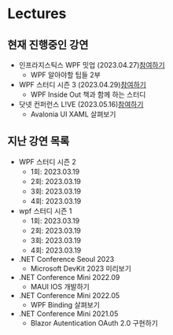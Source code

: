 # Lectures

## 현재 진행중인 강연
- 인프라지스틱스 WPF 밋업 (2023.04.27)[참여하기](https://cafe.naver.com/infragisticskorea)
  - WPF 알아야할 팁들 2부
- WPF 스터디 시즌 3 (2023.04.29)[참여하기](https://forum.dotnetdev.kr/t/wpf-3/6795)
  - WPF Inside Out 책과 함께 하는 스터디
- 닷넷 컨퍼런스 L!VE (2023.05.16)[참여하기]([https://cafe.naver.com/infragisticskorea](https://www.dotnetconf.kr/))
  - Avalonia UI XAML 살펴보기 

## 지난 강연 목록
- WPF 스터디 시즌 2
  - 1회: 2023.03.19
  - 2회: 2023.03.19
  - 3회: 2023.03.19
  - 4회: 2023.03.19
- wpf 스터디 시즌 1
  - 1회: 2023.03.19
  - 2회: 2023.03.19
  - 3회: 2023.03.19
  - 4회: 2023.03.19
- .NET Conference Seoul 2023
  - Microsoft DevKit 2023 미리보기
- .NET Conference Mini 2022.09
  - MAUI IOS 개발하기
- .NET Conference Mini 2022.05
  - WPF Binding 살펴보기
- .NET Conference Mini 2021.05
  - Blazor Autentication OAuth 2.0 구현하기
